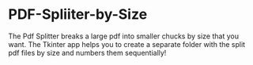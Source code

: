 # PDF-Spliiter-by-Size
The Pdf Splitter breaks a large pdf into smaller chucks by size that you want. The Tkinter app helps you to create a separate folder with the split pdf files by size and numbers them sequentially!
